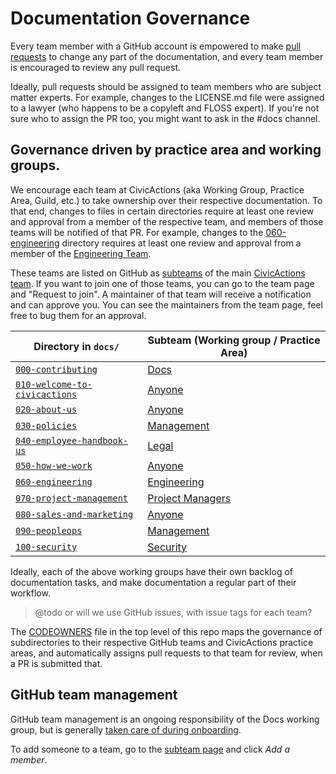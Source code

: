 # Documentation Governance

Every team member with a GitHub account is empowered to make [pull requests](git-workflow.md) to change any part of the documentation, and every team member is encouraged to review any pull request.

Ideally, pull requests should be assigned to team members who are subject matter experts. For example, changes to the LICENSE.md file were assigned to a lawyer (who happens to be a copyleft and FLOSS expert). If you're not sure who to assign the PR too, you might want to ask in the #docs channel.

## Governance driven by practice area and working groups.

We encourage each team at CivicActions (aka Working Group, Practice Area, Guild, etc.) to take ownership over their respective documentation. To that end, changes to files in certain directories require at least one review and approval from a member of the respective team, and members of those teams will be notified of that PR. For example, changes to the [060-engineering](../060-engineering) directory requires at least one review and approval from a member of the [Engineering Team](https://github.com/orgs/CivicActions/teams/engineering/members).

These teams are listed on GitHub as [subteams](https://github.com/orgs/CivicActions/teams/civicactions-team/teams) of the main [CivicActions team](https://github.com/orgs/CivicActions/teams/civicactions-team). If you want to join one of those teams, you can go to the team page and "Request to join". A maintainer of that team will receive a notification and can approve you. You can see the maintainers from the team page, feel free to bug them for an approval.

| **Directory in `docs/`**                                        | **Subteam (Working group / Practice Area)**                                    |
| --------------------------------------------------------------- | ------------------------------------------------------------------------------ |
| [`000-contributing`](../000-contributing)                       | [Docs](https://github.com/orgs/CivicActions/teams/docs/members)                |
| [`010-welcome-to-civicactions`](../010-welcome-to-civicactions) | [Anyone](https://github.com/orgs/CivicActions/teams/civicactions-team/members) |
| [`020-about-us`](../020-about-us)                               | [Anyone](https://github.com/orgs/CivicActions/teams/civicactions-team/members) |
| [`030-policies`](../030-policies)                               | [Management](https://github.com/orgs/CivicActions/teams/management/members)    |
| [`040-employee-handbook-us`](../040-employee-handbook-us)       | [Legal](https://github.com/orgs/CivicActions/teams/legal/members)              |
| [`050-how-we-work`](../050-how-we-work)                         | [Anyone](https://github.com/orgs/CivicActions/teams/civicactions-team/members) |
| [`060-engineering`](../060-engineering)                         | [Engineering](https://github.com/orgs/CivicActions/teams/engineering/members)  |
| [`070-project-management`](../070-project-management)           | [Project Managers](https://github.com/orgs/CivicActions/teams/pm/members)      |
| [`080-sales-and-marketing`](../080-sales-and-marketing)         | [Anyone](https://github.com/orgs/CivicActions/teams/civicactions-team/members) |
| [`090-peopleops`](../090-peopleops)                             | [Management](https://github.com/orgs/CivicActions/teams/management/members)    |
| [`100-security`](../100-security)                               | [Security](https://github.com/orgs/CivicActions/teams/security/members)        |

Ideally, each of the above working groups have their own backlog of documentation tasks, and make documentation a regular part of their workflow.

> @todo or will we use GitHub issues, with issue tags for each team?

The [CODEOWNERS](https://github.com/civicactions/handbook/blob/master/CODEOWNERS) file in the top level of this repo maps the governance of subdirectories to their respective GitHub teams and CivicActions practice areas, and automatically assigns pull requests to that team for review, when a PR is submitted that.

## GitHub team management

GitHub team management is an ongoing responsibility of the Docs working group, but is generally [taken care of during onboarding](https://trello.com/c/I5L6gPiQ/174-add-to-github).

To add someone to a team, go to the [subteam page](https://github.com/orgs/CivicActions/teams/civicactions-team/teams) and click _Add a member_.
